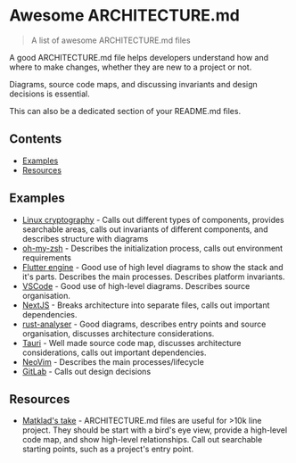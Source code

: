 # Awesome ARCHITECTURE.md
> A list of awesome ARCHITECTURE.md files

A good ARCHITECTURE.md file helps developers understand how and where to make changes, whether they are new to a project or not.

Diagrams, source code maps, and discussing invariants and design decisions is essential.

This can also be a dedicated section of your README.md files.
## Contents
- [Examples](#examples)
- [Resources](#resources)

## Examples
- [Linux cryptography](https://github.com/torvalds/linux/blob/master/Documentation/crypto/architecture.rst) - Calls out different types of components, provides searchable areas, calls out invariants of different components, and describes structure with diagrams
- [oh-my-zsh](https://github.com/ohmyzsh/ohmyzsh/wiki/Design) - Describes the initialization process, calls out environment requirements
- [Flutter engine](https://github.com/flutter/flutter/wiki/The-Engine-architecture) - Good use of high level diagrams to show the stack and it's parts. Describes the main processes. Describes platform invariants.
- [VSCode](https://github.com/microsoft/vscode/wiki/Source-Code-Organization) - Good use of high-level diagrams. Describes source organisation.
- [NextJS](https://github.com/vercel/next.js/blob/canary/docs/04-architecture/index.mdx) - Breaks architecture into separate files, calls out important dependencies.
- [rust-analyser](https://github.com/rust-lang/rust/blob/master/src/tools/rust-analyzer/docs/dev/architecture.md) - Good diagrams, describes entry points and source organisation, discusses architecture considerations.
- [Tauri](https://github.com/tauri-apps/tauri/blob/dev/ARCHITECTURE.md) - Well made source code map, discusses architecture considerations, calls out important dependencies.
- [NeoVim](https://github.com/neovim/neovim/blob/master/src/nvim/README.md) - Describes the main processes/lifecycle
- [GitLab](https://gitlab.com/gitlab-org/charts/gitlab/-/tree/master/doc/architecture) - Calls out design decisions

## Resources
- [Matklad's take](https://matklad.github.io/2021/02/06/ARCHITECTURE.md.html) - ARCHITECTURE.md files are useful for >10k line project. They should be start with a bird's eye view, provide a high-level code map, and show high-level relationships. Call out searchable starting points, such as a project's entry point.